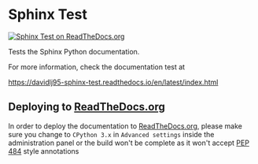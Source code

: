 # Sphinx Test
[![Sphinx Test on ReadTheDocs.org](https://readthedocs.org/projects/davidlj95-sphinx-test/badge/?version=latest)](https://readthedocs.org/projects/davidlj95-sphinx-test/)

Tests the Sphinx Python documentation.

For more information, check the documentation test at

https://davidlj95-sphinx-test.readthedocs.io/en/latest/index.html

## Deploying to [ReadTheDocs.org](https://readthedocs.org)
In order to deploy the documentation to 
[ReadTheDocs.org](https://readthedocs.org), please make sure you change to
`CPython 3.x` in `Advanced settings` inside the administration panel or the
build won't be complete as it won't accept
[PEP 484](https://www.python.org/dev/peps/pep-0484/) style annotations

</aside>
